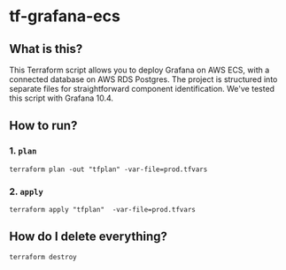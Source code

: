 # tf-grafana-ecs

## What is this?

This Terraform script allows you to deploy Grafana on AWS ECS, with a connected database on AWS RDS Postgres. The project is structured into separate files for straightforward component identification. We've tested this script with Grafana 10.4.

## How to run?

### 1. `plan`

`terraform plan -out "tfplan" -var-file=prod.tfvars`

### 2. `apply`

`terraform apply "tfplan"  -var-file=prod.tfvars`

## How do I delete everything?

`terraform destroy`

